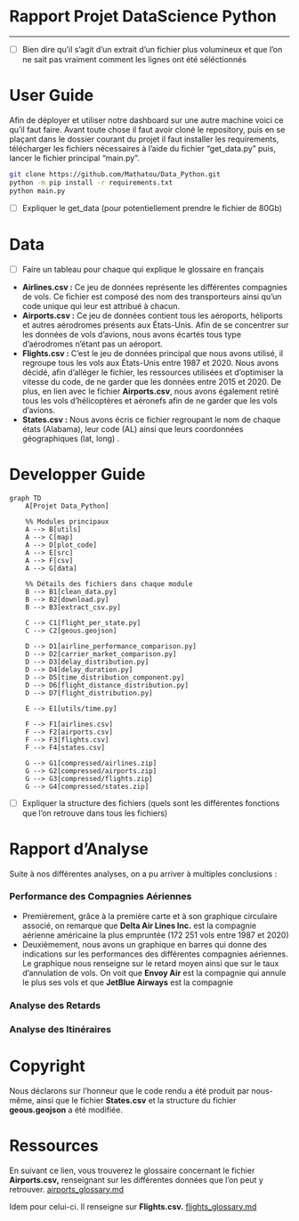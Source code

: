 # Rapport Projet DataScience Python

---

- [ ]  Bien dire qu’il s’agit d’un extrait d’un fichier plus volumineux et que l’on ne sait pas vraiment comment les lignes ont été séléctionnés

# User Guide

Afin de déployer et utiliser notre dashboard sur une autre machine voici ce qu’il faut faire. Avant toute chose il faut avoir cloné le repository, puis en se plaçant dans le dossier courant du projet il faut installer les requirements, télécharger les fichiers nécessaires à l’aide du fichier “get_data.py” puis, lancer le fichier principal “main.py”.

```bash
git clone https://github.com/Mathatou/Data_Python.git
python -m pip install -r requirements.txt 
python main.py
```

- [ ]  Expliquer le get_data (pour potentiellement prendre le fichier de 80Gb)

# Data

- [ ]  Faire un tableau pour chaque qui explique le glossaire en français

- **Airlines.csv :** Ce jeu de données représente les différentes compagnies de vols. Ce fichier est composé des nom des transporteurs ainsi qu’un code unique qui leur est attribué à chacun.
- **Airports.csv :** Ce jeu de données contient tous les aéroports, héliports et autres aérodromes présents aux États-Unis. Afin de se concentrer sur les données de vols d’avions, nous avons écartés tous type d’aérodromes n’étant pas un aéroport.
- **Flights.csv :** C’est le jeu de données principal que nous avons utilisé, il regroupe tous les vols aux États-Unis entre 1987 et 2020. Nous avons décidé, afin d’alléger le fichier, les ressources utilisées et d’optimiser la vitesse du code, de ne garder que les données entre 2015 et 2020. De plus, en lien avec le fichier **Airports.csv**, nous avons également retiré tous les vols d’hélicoptères et aéronefs afin de ne garder que les vols d’avions.
- **States.csv :** Nous avons écris ce fichier regroupant le nom de chaque états (Alabama), leur code (AL) ainsi que leurs coordonnées géographiques (lat, long) .

# Developper Guide

```mermaid
graph TD
    A[Projet Data_Python]

    %% Modules principaux
    A --> B[utils]
    A --> C[map]
    A --> D[plot_code]
    A --> E[src]
    A --> F[csv]
    A --> G[data]

    %% Détails des fichiers dans chaque module
    B --> B1[clean_data.py]
    B --> B2[download.py]
    B --> B3[extract_csv.py]

    C --> C1[flight_per_state.py]
    C --> C2[geous.geojson]

    D --> D1[airline_performance_comparison.py]
    D --> D2[carrier_market_comparison.py]
    D --> D3[delay_distribution.py]
    D --> D4[delay_duration.py]
    D --> D5[time_distribution_component.py]
    D --> D6[flight_distance_distribution.py]
    D --> D7[flight_distribution.py]
    
    E --> E1[utils/time.py]

    F --> F1[airlines.csv]
    F --> F2[airports.csv]
    F --> F3[flights.csv]
    F --> F4[states.csv]

    G --> G1[compressed/airlines.zip]
    G --> G2[compressed/airports.zip]
    G --> G3[compressed/flights.zip]
    G --> G4[compressed/states.zip]
```

- [ ]  Expliquer la structure des fichiers (quels sont les différentes fonctions que l’on retrouve dans tous les fichiers)

# Rapport d’Analyse

Suite à nos différentes analyses, on a pu arriver à multiples conclusions : 

### Performance des Compagnies Aériennes

- Premièrement, grâce à la première carte et à son graphique circulaire associé, on remarque que **Delta Air Lines Inc.** est la compagnie aérienne américaine la plus empruntée (172 251 vols entre 1987 et 2020)
- Deuxièmement, nous avons un graphique en barres qui donne des indications sur les performances des différentes compagnies aériennes. Le graphique nous renseigne sur le retard moyen ainsi que sur le taux d’annulation de vols. On voit que **Envoy Air** est la compagnie qui annule le plus ses vols et que **JetBlue Airways** est la compagnie

### Analyse des Retards

### Analyse des Itinéraires

# Copyright

Nous déclarons sur l’honneur que le code rendu a été produit par nous-même, ainsi que le fichier **States.csv** et  la structure du fichier **geous.geojson** a été modifiée.

# Ressources

En suivant ce lien, vous trouverez le glossaire concernant le fichier **Airports.csv,** renseignant sur les différentes données que l’on peut y retrouver.
[airports_glossary.md](airports_glossary.md)

Idem pour celui-ci. Il renseigne sur **Flights.csv.**
[flights_glossary.md](flights_glossary.md)

